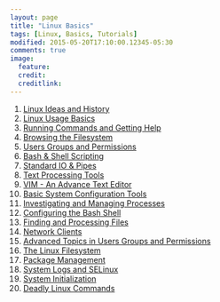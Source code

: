 ```yaml
---
layout: page
title: "Linux Basics"
tags: [Linux, Basics, Tutorials]
modified: 2015-05-20T17:10:00.12345-05:30
comments: true
image:
  feature:
  credit:
  creditlink:
---
```



1. <a href="/linux/basics/linux-ideas-and-history/"> Linux Ideas and History </a>
1. <a href="/linux/basics/linux-usage-basics/"> Linux Usage Basics </a>
1. <a href="/linux/basics/running-commands-and-getting-help"> Running Commands and Getting Help</a>
1. <a href="/linux/basics/browsing-the-filesystem/"> Browsing the Filesystem </a>
1. <a href="/linux/basics/users-groups-and-permissions/"> Users Groups and Permissions </a>
1. <a href="/linux/basics/bash-and-shell-scripting/"> Bash & Shell Scripting </a>
1. <a href="/linux/basics/standard-io-and-pipes/"> Standard IO & Pipes </a>
1. <a href="/linux/basics/text-processing-tools"> Text Processing Tools </a>
1. <a href="/linux/basics/vim-an-advance-text-editor/"> VIM - An Advance Text Editor </a>
1. <a href="/linux/basics/basic-system-configuration-tools/"> Basic System Configuration Tools </a>
1. <a href="/linux/basics/investigating-and-managing-processes/"> Investigating and Managing Processes </a>
1. <a href="/linux/basics/configuring-the-bash-shell/"> Configuring the Bash Shell </a>
1. <a href="/linux/basics/finding-and-processing-files/"> Finding and Processing Files </a>
1. <a href="/linux/basics/network-clients/"> Network Clients </a>
1. <a href="/linux/basics/advanced-topics-in-users-groups-and-permissions/"> Advanced Topics in Users Groups and Permissions </a>
1. <a href="/linux/basics/the-linux-filesystem/"> The Linux Filesystem </a>
1. <a href="/linux/basics/package-management/"> Package Management </a>
1. <a href="/linux/basics/system-logs-and-selinux/"> System Logs and SELinux </a>
1. <a href="/linux/basics/system-initialization/"> System Initialization </a>
1. <a href="/linux/basics/deadly-linux-commands/"> Deadly Linux Commands </a>
